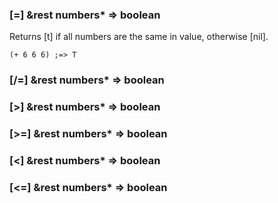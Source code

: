 ### [=] &rest numbers\* => boolean

Returns [t] if all numbers are the same in value, otherwise [nil].

~~~
(+ 6 6 6) ;=> T
~~~

### [/=] &rest numbers\* => boolean

### [>] &rest numbers\* => boolean

### [>=] &rest numbers\* => boolean

### [<] &rest numbers\* => boolean

### [<=] &rest numbers\* => boolean
